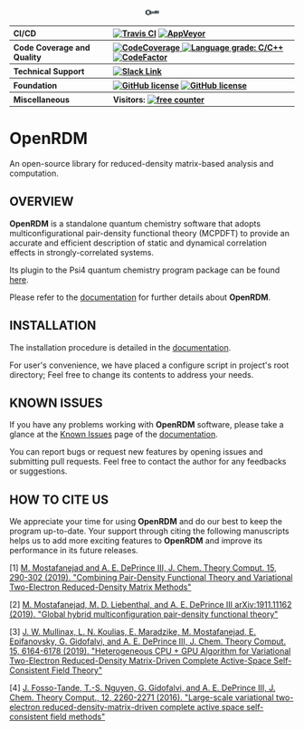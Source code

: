 
<p align="center">
<img src="OpenRDM.png" style='height: 1%; width: 5%; object-fit: contain'/> 
<br>
</p>

<table align="center">
  <tr>
     <th align="left">CI/CD</th>
     <th align="left">
        <a href="https://travis-ci.com/SinaMostafanejad/OpenRDM"><img alt="Travis CI" src="https://travis-ci.com/SinaMostafanejad/OpenRDM.svg?token=aVpZaqKz4Vv5czxgJ8WE&branch=master"></a>
        <a href="https://ci.appveyor.com/project/SinaMostafanejad/openrdm"><img alt="AppVeyor" src="https://ci.appveyor.com/api/projects/status/67t0souy2fhoc7l5?svg=true"></a>
     </th>
  </tr>
  <tr>
    <th align="left">Code Coverage and Quality</th>
    <th align="left">
      <a href="https://codecov.io/gh/SinaMostafanejad/OpenRDM">
<img alt="CodeCoverage" src="https://codecov.io/gh/SinaMostafanejad/OpenRDM/branch/master/graph/badge.svg" />
      </a>
      <a href="https://lgtm.com/projects/g/SinaMostafanejad/OpenRDM/context:cpp"><img alt="Language grade: C/C++"       src="https://img.shields.io/lgtm/grade/cpp/g/SinaMostafanejad/OpenRDM.svg?logo=lgtm&logoWidth=18"/></a> 
<a href="https://www.codefactor.io/repository/github/sinamostafanejad/openrdm"><img src="https://www.codefactor.io/repository/github/sinamostafanejad/openrdm/badge" alt="CodeFactor" /></a>
     </th>
  </tr>
  <tr>
    <th align="left">Technical Support</th>
    <th align="left">
      <a href="https://join.slack.com/t/openrdm/shared_invite/enQtOTM2MDg2MzUxNjIyLWNlMzFlOWFhYTVlZGQ3ZGYxNWY3NTk4ZjRhYzM3MTU5MWZhN2VhY2Y5NzBiNjVjYzU1YWJkZDc2ODdhYTM4Yjg"><img alt="Slack Link" src="https://img.shields.io/badge/Chat on-Slack-blue?style=flat&logo=slack"></a>
    </th>
  </tr>
  <tr>
    <th align="left">Foundation</th>
    <th align="left">
      <a href="https://opensource.org/licenses/BSD-3-Clause"><img alt="GitHub license" src="https://img.shields.io/badge/license-BSD--3-blueviolet"></a>
      <a href="https://www.linuxfoundation.org/"><img alt="GitHub license" src="https://img.shields.io/badge/Platforms-Linux-blue"></a>
    </th>
  </tr>
  <tr>
    <th align="left">Miscellaneous</th>
    <th align="left">
     <!-- <a href="http://hits.dwyl.io/SinaMostafanejad/OpenRDM"><img alt="Hit counts" src="http://hits.dwyl.io/SinaMostafanejad/OpenRDM.svg"></a> -->
Visitors: <a href="https://www.webfreecounter.com/" ><img src="https://www.webfreecounter.com/hit.php?id=guxcaqf&nd=9&style=20" border="0" alt="free counter"></a>
    </th>
  </tr>
</table>


# OpenRDM

An open-source library for reduced-density matrix-based analysis and computation.

## OVERVIEW

<b>OpenRDM</b> is a standalone quantum chemistry software that adopts multiconfigurational pair-density functional theory (MCPDFT) to provide an accurate and efficient description of static and dynamical correlation effects in strongly-correlated systems.

Its plugin to the Psi4 quantum chemistry program package can be found <a href="https://github.com/edeprince3/RDMinoles">here</a>.

Please refer to the <a href="https://sinamostafanejad.github.io/OpenRDM/index.html">documentation</a> for further details about <b>OpenRDM</b>.
<!-- Both translated and fully-translated versions of Slater and Vosko-Wilk-Nusair random-phase approximation expression III (SVWN3), Perdew-Burke-Ernzerhof (PBE), revised PBE (revPBE), Becke88 exchange and one-parameter correlation functional (BOP) and Becke and Lee-Yang-Parr (BLYP) on-top pair-density exchange-correlation functionals are available at the moment. In addition, the global-, double- and range-separated hybrid multi-configurational OTPDs such as wPBE and LRC-wPBE have also been implemented. However, this part of the project also is under the ongoing developement.

In summary, RDM-INOLES:

* can provide an interface with any (multiconfigurational) method that is able to provide 1-electron and 2-electron RDMs.
* hosts the variational 2-RDM driven complete active-space self-consistent field (v2RDM-CASSCF) as the reference method [2] by default
* can generate a .wfn file for further analysis of the wavefunction based on the quantum theory of atoms in molecules (QTAIMs)
* uses the reference total density and on-top pair-density (OTPD) functions as the input to build the so-called OTPD exchange-correlation (XC) functionals [1]
* features a double-hybrid MCPDFT method that is based on the linearly-scaled one-parameter double-hybrid (LS1DH) of Toulouse et al. described in Ref [3]
* will include E. Valeev's universal perturbative explicitly correlated basis-set incompleteness correction [4]
* will provide and support both scaled and unscaled densities in MCPDFT
-->

## INSTALLATION

The installation procedure is detailed in the [documentation](https://sinamostafanejad.github.io/OpenRDM/howtouse.html).

For user's convenience, we have placed a configure script in project's root directory; Feel free to change its contents to address your needs.

## KNOWN ISSUES

If you have any problems working with <b>OpenRDM</b> software, please take a glance at the [Known Issues](https://sinamostafanejad.github.io/OpenRDM/issues.html) page of the [documentation](https://sinamostafanejad.github.io/OpenRDM/index.html).

You can report bugs or request new features by opening issues and submitting pull requests. Feel free to contact the author for any feedbacks or suggestions.

## HOW TO CITE US

We appreciate your time for using <b>OpenRDM</b> and do our best to keep the program up-to-date. Your support through citing the following manuscripts helps us to add more exciting features to <b>OpenRDM</b> and improve its performance in its future releases.

[1] [M. Mostafanejad and A. E. DePrince III, J. Chem. Theory Comput. 15, 290-302 (2019). "Combining Pair-Density Functional Theory and Variational Two-Electron Reduced-Density Matrix Methods"](https://pubs.acs.org/doi/10.1021/acs.jctc.8b00988)

[2] [M. Mostafanejad, M. D. Liebenthal, and A. E. DePrince III arXiv:1911.11162 (2019). "Global hybrid multiconfiguration pair-density functional theory"](https://arxiv.org/abs/1911.11162v1)

[3] [J. W. Mullinax, L. N. Koulias, E. Maradzike, M. Mostafanejad, E. Epifanovsky, G. Gidofalvi, and A. E. DePrince III, J. Chem. Theory Comput. 15, 6164-6178 (2019). "Heterogeneous CPU + GPU Algorithm for Variational Two-Electron Reduced-Density Matrix-Driven Complete Active-Space Self-Consistent Field Theory"](https://pubs.acs.org/doi/10.1021/acs.jctc.9b00768)

[4] [J. Fosso-Tande, T.-S. Nguyen, G. Gidofalvi, and A. E. DePrince III, J. Chem. Theory Comput., 12, 2260-2271 (2016). "Large-scale variational two-electron reduced-density-matrix-driven complete active space self-consistent field methods"](https://pubs.acs.org/doi/10.1021/acs.jctc.6b00190)
